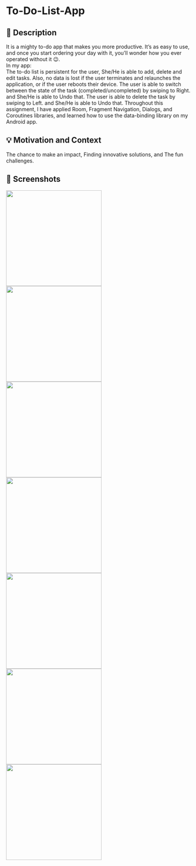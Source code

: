 # To-Do-List-App
## :scroll: Description
It is a mighty to-do app that makes you more productive. It’s as easy to use, and once you start ordering your day with it, you’ll wonder how you ever operated without it :wink:.\
In my app:\
The to-do list is persistent for the user, She/He is able to add, delete and edit tasks. 
Also, no data is lost if the user terminates and relaunches the application, or if the user reboots their device.
The user is able to switch between the state of the task (completed/uncompleted) by swiping to Right. and She/He is able to Undo that.
The user is able to delete the task by swiping to Left. and She/He is able to Undo that.
Throughout this assignment, I have applied Room, Fragment Navigation, Dialogs, and Coroutines libraries, and learned how to use the data-binding library on my Android app.


## :bulb: Motivation and Context
 The chance to make an impact, Finding innovative solutions, and The fun challenges.

## :camera_flash: Screenshots
 <img src="add.jpeg" width="260">
 <img src="add_page.jpeg" width="260">
 <img src="Task_page.jpeg" width="260">
 <img src="taskInfo_page.jpeg" width="260">
 <img src="taskInfo_page2.jpeg" width="260">
 <img src="update.jpeg" width="260">
 <img src="delete_dialog.jpeg" width="260">
